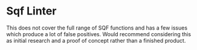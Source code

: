 # Sqf Linter
This does not cover the full range of SQF functions and has a few issues which produce a lot of false positives.
Would recommend considering this as initial research and a proof of concept rather than a finished product.
